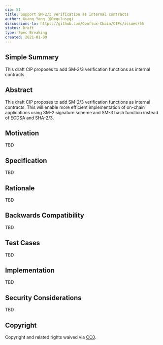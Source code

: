 ```yaml
---
cip: 51
title: Support SM-2/3 verification as internal contracts
author: Guang Yang (@Regulusyg)
discussions-to: https://github.com/Conflux-Chain/CIPs/issues/55
status: Draft
type: Spec Breaking
created: 2021-01-09
---
```


<!--You can leave these HTML comments in your merged CIP and delete the visible duplicate text guides, they will not appear and may be helpful to refer to if you edit it again. This is the suggested template for new CIPs. Note that a CIP number will be assigned by an editor. When opening a pull request to submit your CIP, please use an abbreviated title in the filename, `CIP-draft_title_abbrev.md`. The title should be 44 characters or less.-->

## Simple Summary


This draft CIP proposes to add SM-2/3 verification functions as internal contracts.

## Abstract

This draft CIP proposes to add SM-2/3 verification functions as internal contracts. This will enable more efficient implementation of on-chain applications using SM-2 signature scheme and SM-3 hash function instead of ECDSA and SHA-2/3.

## Motivation

TBD

## Specification

TBD

## Rationale

TBD

## Backwards Compatibility

TBD

## Test Cases

TBD

## Implementation

TBD

## Security Considerations
TBD

## Copyright
Copyright and related rights waived via [CC0](https://creativecommons.org/publicdomain/zero/1.0/).
